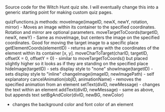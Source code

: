 Source code for the Witch Hunt quiz site.  I will eventually change this into a generic starting point for making custom quiz pages.

quizFunctions.js methods:
  moveImage(imageID, newX, newY, rotation, mirror)
    - Moves an image within its container to the specified coordinates.  Rotation and mirror are optional parameters.
  moveTargetToCoords(targetID, newX, newY)
    - Same as moveImage, but centers the image on the specified coordinates.  Good for moving the target image to a specific place
  getElementCoords(elementID)
    - returns an array with the coordinates of the element within its container [x, y].
  moveCharToTarget(charID, targetID, offsetX = 0, offsetY = 0)
    - similar to moveTargetToCoords() but placed slightly higher so it looks as if they are standing on the specified place
  hideImage(targetID)
    - sets display style to "none"
  showImage(targetID)
    - sets display style to "inline"
  changeImage(imageID, newImagePath)
    - self explanatory
  cancelAnimation(objID, animationName)
    - removes the specified animation from an element
  setText(divID, newMessage)
    - changes the text within an element
  addText(divID, newMessage)
    - same as above, but appends text
  setBgAndColor(divID, newBG, newColor)
   - changes the background color and font color of an element
